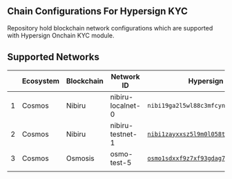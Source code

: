 ## Chain Configurations For Hypersign KYC

Repository hold blockchain network configurations which are supported with Hypersign Onchain KYC module.

## Supported Networks

|   | Ecosystem | Blockchain | Network ID        | Hypersign KYC Factory Contract Address                            |
|---|-----------|------------|-------------------|-------------------------------------------------------------------|
| 1 | Cosmos    | Nibiru     | nibiru-localnet-0 | `nibi19ga2l5wl88c3mfcynew5vn26d8cum64gktkpmd9ckr006epr7gtqe5aer3` |
| 2 | Cosmos    | Nibiru     | nibiru-testnet-1  | [`nibi1zayxxsz5l9m0l058t9ckud6jdxenu09qstaplf896wy4ux9e3xnsxxu9ps`](https://explorer.nibiru.fi/nibiru-testnet-1/account/nibi1zayxxsz5l9m0l058t9ckud6jdxenu09qstaplf896wy4ux9e3xnsxxu9ps) |
| 3 | Cosmos    | Osmosis     | osmo-test-5  | [`osmo1sdxxf9z7xf93gdag76apef6chq7q3tl6f9lv6yge2phwwgxjdqgq4hfp8n`](https://celatone.osmosis.zone/osmo-test-5/contracts/osmo1sdxxf9z7xf93gdag76apef6chq7q3tl6f9lv6yge2phwwgxjdqgq4hfp8n) |
|   |           |            |                   |                                                                   |




